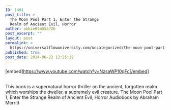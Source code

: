 ```yaml
---
ID: 1491
post_title: >
  The Moon Pool Part 1, Enter the Strange
  Realm of Ancient Evil, Horror
author: abbie04m553726
post_excerpt: ""
layout: post
permalink: >
  https://universalflowuniversity.com/uncategorized/the-moon-pool-part-1-enter-the-strange-realm-of-ancient-evil-horror/
published: true
post_date: 2014-06-22 12:25:32
---
```

[embed]https://www.youtube.com/watch?v=NzsaWP10qFc[/embed]</br></br>
<p>This book is a supernatural horror thriller on the ancient, forgotten realm which worships the dweller, a supremely evil creature.
The Moon Pool Part 1, Enter the Strange Realm of Ancient Evil, Horror Audiobook by Abraham Merritt</p>